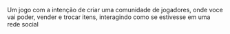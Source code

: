 Um jogo com a intenção de criar uma comunidade de jogadores, onde voce vai poder, vender e trocar itens, interagindo como se estivesse em uma rede social
